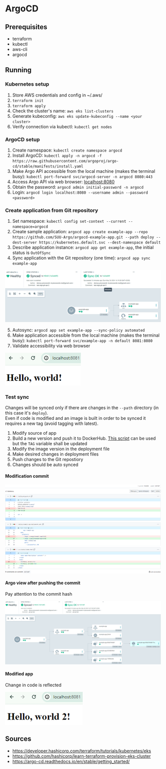 # ArgoCD
## Prerequisites
- terraform
- kubectl
- aws-cli
- argocd

## Running
### Kubernetes setup
1. Store AWS credentials and config in ~/.aws/
2. `terraform init`
3. `terraform apply`
4. Check the cluster's name: `aws eks list-clusters `
5. Generate kubeconfig: `aws eks update-kubeconfig --name <your cluster>`
6. Verify connection via kubectl: `kubectl get nodes`

### ArgoCD setup
1. Create namespace: `kubectl create namespace argocd`
2. Install ArgoCD: `kubectl apply -n argocd -f https://raw.githubusercontent.com/argoproj/argo-cd/stable/manifests/install.yaml`
3. Make Argo API accessible from the local machine (makes the terminal busy): `kubectl port-forward svc/argocd-server -n argocd 8080:443`
4. Access Argo API via web browser: [localhost:8080](https://localhost:8080)
5. Obtain the password: `argocd admin initial-password -n argocd`
6. Login: `argocd login localhost:8080 --username admin --password <password>`

### Create application from Git repository
1. Set namespace: `kubectl config set-context --current --namespace=argocd`
2. Create sample application: `argocd app create example-app --repo https://github.com/SUU-Argo/argocd-example-app.git --path deploy --dest-server https://kubernetes.default.svc --dest-namespace default`
3. Describe application instance: `argocd app get example-app`, the initial status is `OutOfSync`
4. Sync application with the Git repository (one time): `argocd app sync example-app`

![](img/app_argo.png)

5. Autosync: `argocd app set example-app --sync-policy automated`
6. Make application accessible from the local machine (makes the terminal busy): `kubectl port-forward svc/example-app -n default 8081:8080`
7. Validate accessibility via web browser

![](img/app.png)

### Test sync
Changes will be synced only if there are changes in the `--path` directory (in this case it's `deploy`). \
Even if code is modified and an image is built in order to be synced it requires a new tag (avoid tagging with latest).

1. Modify source of app
2. Build a new version and push it to DockerHub. [This script](https://github.com/SUU-Argo/argocd-example-app/blob/main/build_and_push.sh) can be used but the `TAG` variable shall be updated
3. Modify the image version in the deployment file
4. Make desired changes in deployment files
5. Push changes to the Git repostiory
6. Changes should be auto synced

#### Modification commit
![](img/modification_commit.png)

#### Argo view after pushing the commit
Pay attention to the commit hash

![](img/app_argo_modified.png)

#### Modified app
Change in code is reflected

![](img/app_modified.png)


## Sources
- https://developer.hashicorp.com/terraform/tutorials/kubernetes/eks
- https://github.com/hashicorp/learn-terraform-provision-eks-cluster
- https://argo-cd.readthedocs.io/en/stable/getting_started/
